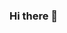 ### Hi there 👋

<!--
**JDevelo/JDevelo** is a ✨ _special_ ✨ repository because its `README.md` (this file) appears on your GitHub profile.

<img height="180em" src="https://github-readme-stats.vercel.app/api?username=JDevelo&show_icons=true&hide_border=true&&count_private=true&include_all_commits=true" />
-->
